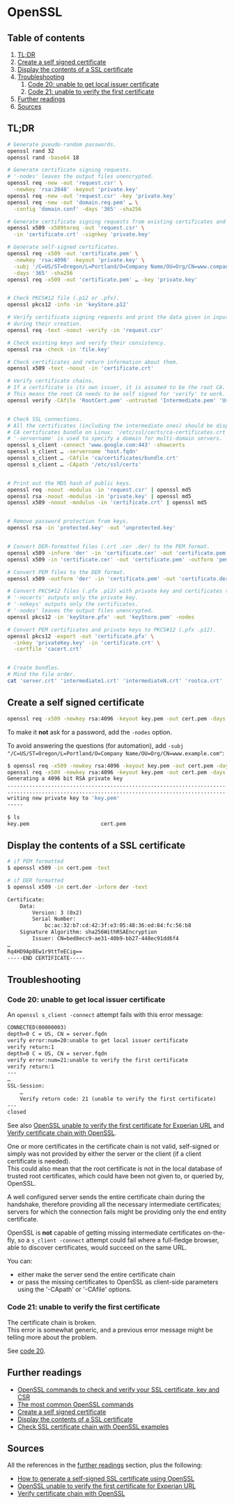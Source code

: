 # OpenSSL

## Table of contents <!-- omit in toc -->

1. [TL;DR](#tldr)
1. [Create a self signed certificate](#create-a-self-signed-certificate)
1. [Display the contents of a SSL certificate](#display-the-contents-of-a-ssl-certificate)
1. [Troubleshooting](#troubleshooting)
   1. [Code 20: unable to get local issuer certificate](#code-20-unable-to-get-local-issuer-certificate)
   1. [Code 21: unable to verify the first certificate](#code-21-unable-to-verify-the-first-certificate)
1. [Further readings](#further-readings)
1. [Sources](#sources)

## TL;DR

```sh
# Generate pseudo-random passwords.
openssl rand 32
openssl rand -base64 18

# Generate certificate signing requests.
# '-nodes' leaves the output files unencrypted.
openssl req -new -out 'request.csr' \
  -newkey 'rsa:2048' -keyout 'private.key'
openssl req -new -out 'request.csr' -key 'private.key'
openssl req -new -out 'domain.req.pem' … \
  -config 'domain.conf' -days '365' -sha256

# Generate certificate signing requests from existing certificates and keys.
openssl x509 -x509toreq -out 'request.csr' \
  -in 'certificate.crt' -signkey 'private.key'

# Generate self-signed certificates.
openssl req -x509 -out 'certificate.pem' \
  -newkey 'rsa:4096' -keyout 'private.key' \
  -subj '/C=US/ST=Oregon/L=Portland/O=Company Name/OU=Org/CN=www.company.com' \
  -days '365' -sha256
openssl req -x509 -out 'certificate.pem' … -key 'private.key'


# Check PKCS#12 file (.p12 or .pfx).
openssl pkcs12 -info -in 'keyStore.p12'

# Verify certificate signing requests and print the data given in input
# during their creation.
openssl req -text -noout -verify -in 'request.csr'

# Check existing keys and verify their consistency.
openssl rsa -check -in 'file.key'

# Check certificates and return information about them.
openssl x509 -text -noout -in 'certificate.crt'

# Verify certificate chains.
# If a certificate is its own issuer, it is assumed to be the root CA.
# This means the root CA needs to be self signed for 'verify' to work.
openssl verify -CAfile 'RootCert.pem' -untrusted 'Intermediate.pem' 'UserCert.pem'


# Check SSL connections.
# All the certificates (including the intermediate ones) should be displayed.
# CA certificates bundle on Linux: '/etc/ssl/certs/ca-certificates.crt'.
# '-servername' is used to specify a domain for multi-domain servers.
openssl s_client -connect 'www.google.com:443' -showcerts
openssl s_client … -servername 'host.fqdn'
openssl s_client … -CAfile 'ca/certificates/bundle.crt'
openssl s_client … -CApath '/etc/ssl/certs'


# Print out the MD5 hash of public keys.
openssl req -noout -modulus -in 'request.csr' | openssl md5
openssl rsa -noout -modulus -in 'private.key' | openssl md5
openssl x509 -noout -modulus -in 'certificate.crt' | openssl md5


# Remove password protection from keys.
openssl rsa -in 'protected.key' -out 'unprotected.key'


# Convert DER-formatted files (.crt .cer .der) to the PEM format.
openssl x509 -inform 'der' -in 'certificate.cer' -out 'certificate.pem'
openssl x509 -in 'certificate.cer' -out 'certificate.pem' -outform 'pem'

# Convert PEM files to the DER format.
openssl x509 -outform 'der' -in 'certificate.pem' -out 'certificate.der'

# Convert PKCS#12 files (.pfx .p12) with private key and certificates to PEM.
# '-nocerts' outputs only the private key.
# '-nokeys' outputs only the certificates.
# '-nodes' leaves the output files unencrypted.
openssl pkcs12 -in 'keyStore.pfx' -out 'keyStore.pem' -nodes

# Convert PEM certificates and private keys to PKCS#12 (.pfx .p12).
openssl pkcs12 -export -out 'certificate.pfx' \
  -inkey 'privateKey.key' -in 'certificate.crt' \
  -certfile 'cacert.crt'


# Create bundles.
# Mind the file order.
cat 'server.crt' 'intermediate1.crt' 'intermediateN.crt' 'rootca.crt'
```

## Create a self signed certificate

```sh
openssl req -x509 -newkey rsa:4096 -keyout key.pem -out cert.pem -days 365
```

To make it **not** ask for a password, add the `-nodes` option.

To avoid answering the questions (for automation), add `-subj "/C=US/ST=Oregon/L=Portland/O=Company Name/OU=Org/CN=www.example.com"`:

```sh
$ openssl req -x509 -newkey rsa:4096 -keyout key.pem -out cert.pem -days 365 -nodes -subj "/C=NL/ST=Nederlands/L=Amsterdam/O=Mek Net/OU=Org/CN=mek.info"
openssl req -x509 -newkey rsa:4096 -keyout key.pem -out cert.pem -days 365 -nodes -subj "/C=NL/ST=Nederlands/L=Amsterdam/O=Mek Net/OU=Org/CN=mek.info"
Generating a 4096 bit RSA private key
..............................................................................................................................................................................................................................++
...........................................................................................................................................................................++
writing new private key to 'key.pem'
-----

$ ls
key.pem                       cert.pem
```

## Display the contents of a SSL certificate

```sh
# if PEM formatted
$ openssl x509 -in cert.pem -text

# if DER formatted
$ openssl x509 -in cert.der -inform der -text
```

```txt
Certificate:
    Data:
        Version: 3 (0x2)
        Serial Number:
            bc:ac:32:b7:cd:42:3f:e3:05:48:36:ed:84:fc:56:b8
    Signature Algorithm: sha256WithRSAEncryption
        Issuer: CN=bed8ecc9-ae31-40b9-bb27-448ec91dd6f4
…
Rq4HD9Ap8Ew1r9ttTeECig==
-----END CERTIFICATE-----
```

## Troubleshooting

### Code 20: unable to get local issuer certificate

An `openssl s_client -connect` attempt fails with this error message:

```txt
CONNECTED(00000003)
depth=0 C = US, CN = server.fqdn
verify error:num=20:unable to get local issuer certificate
verify return:1
depth=0 C = US, CN = server.fqdn
verify error:num=21:unable to verify the first certificate
verify return:1
---
…
SSL-Session:
    …
    Verify return code: 21 (unable to verify the first certificate)
---
closed
```

See also [OpenSSL unable to verify the first certificate for Experian URL] and [Verify certificate chain with OpenSSL].

One or more certificates in the certificate chain is not valid, self-signed or simply was not provided by either the server or the client (if a client certificate is needed).<br />
This could also mean that the root certificate is not in the local database of trusted root certificates, which could have been not given to, or queried by, OpenSSL.

A well configured server sends the entire certificate chain during the handshake, therefore providing all the necessary intermediate certificates; servers for which the connection fails might be providing only the end entity certificate.

OpenSSL is **not** capable of getting missing intermediate certificates on-the-fly, so a `s_client -connect` attempt could fail where a full-fledge browser, able to discover certificates, would succeed on the same URL.

You can:

- either make the server send the entire certificate chain
- or pass the missing certificates to OpenSSL as client-side parameters using the '-CApath' or '-CAfile' options.

### Code 21: unable to verify the first certificate

The certificate chain is broken.<br />
This error is somewhat generic, and a previous error message might be telling more about the problem.

See [code 20](#code-20-unable-to-get-local-issuer-certificate).

## Further readings

- [OpenSSL commands to check and verify your SSL certificate, key and CSR]
- [The most common OpenSSL commands]
- [Create a self signed certificate]
- [Display the contents of a SSL certificate]
- [Check SSL certificate chain with OpenSSL examples]

## Sources

All the references in the [further readings] section, plus the following:

- [How to generate a self-signed SSL certificate using OpenSSL]
- [OpenSSL unable to verify the first certificate for Experian URL]
- [Verify certificate chain with OpenSSL]

<!-- project's references -->
<!-- in-article references -->
[further readings]: #further-readings

<!-- internal references -->
<!-- external references -->
[check ssl certificate chain with openssl examples]: https://www.howtouselinux.com/post/certificate-chain
[create a self signed certificate]: https://stackoverflow.com/questions/10175812/how-to-create-a-self-signed-certificate-with-openssl#10176685
[display the contents of a ssl certificate]: https://support.qacafe.com/knowledge-base/how-do-i-display-the-contents-of-a-ssl-certificate/
[how to generate a self-signed ssl certificate using openssl]: https://stackoverflow.com/questions/10175812/how-to-generate-a-self-signed-ssl-certificate-using-openssl#10176685
[openssl commands to check and verify your ssl certificate, key and csr]: https://www.ibm.com/support/pages/openssl-commands-check-and-verify-your-ssl-certificate-key-and-csr
[openssl unable to verify the first certificate for experian url]: https://stackoverflow.com/questions/7587851/openssl-unable-to-verify-the-first-certificate-for-experian-url
[the most common openssl commands]: https://www.sslshopper.com/article-most-common-openssl-commands.html
[verify certificate chain with openssl]: https://www.itsfullofstars.de/2016/02/verify-certificate-chain-with-openssl/
